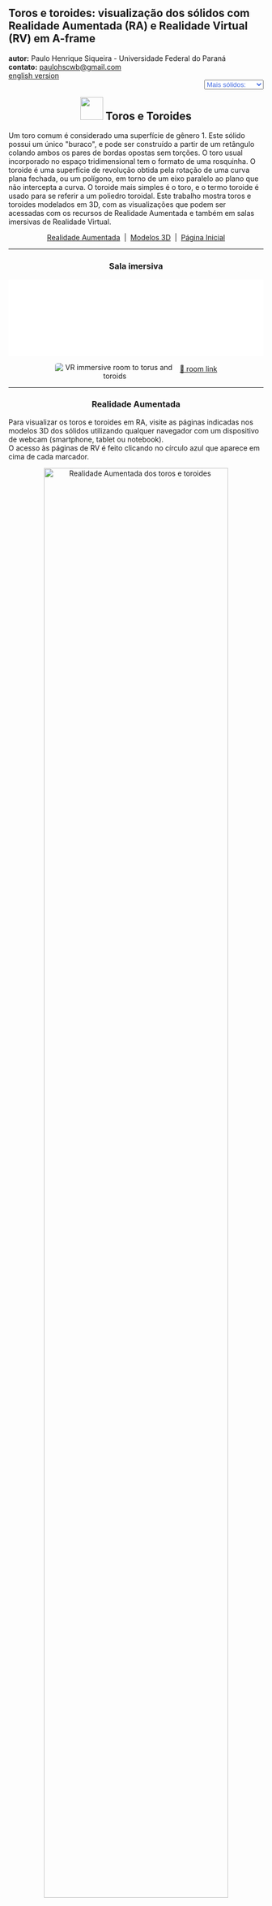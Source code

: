 <link rel="stylesheet" href="../../scripts/style.css">
<meta charset="utf-8">
<link rel="icon" type="image/png" href="../basic/vr/salas/imagens/icone.png">
<h2>Toros e toroides: visualização dos sólidos com Realidade Aumentada (RA) e Realidade Virtual (RV) em A-frame</h2>
<b>autor:</b> Paulo Henrique Siqueira - Universidade Federal do Paraná
<br><b>contato:</b> <a href="#"> paulohscwb@gmail.com </a>
<br><a href="https://paulohscwb.github.io/torus-toroids/basic/">english version</a>
<form style="margin: 0 auto; float:right; text-align:right; width:100%; margin-bottom:15px;">
	<select id="url" onchange="urlHandler(this.value)" style="color:royalblue;">
		<option disabled selected>Mais sólidos:</option>
		<option disabled value="../../basic/pt-br/">Toros e toroides</option>
		<!--<option value="../../tetragonal/pt-br/">Toroides tetragonais</option>
		<option value="../../iris/pt-br/">Toroides de íris</option>
		<option value="../../mobius-cairo/pt-br/">Toroides de Mobius e Cairo</option>
		<option value="../../regular/pt-br/">Toroides regulares</option>
		<option value="../../hexagonal/pt-br/">Toroides hexagonais</option>
		<option value="../../heptagonal/pt-br/">Dodecaedros heptagonais</option>
		<option value="../../regular1/pt-br/">Toroides poligonais regulares 1</option>
		<option value="../../regular2/pt-br/">Toroides poligonais regulares 2</option>
		<option value="../../regular3/pt-br/">Toroides poligonais regulares 3</option>
		<option value="../../rings/pt-br/">Anéis toroides</option>
		<option value="../../regular4/pt-br/">Toroides poligonais regulares 4</option>
		<option value="../../regular5/pt-br/">Toroides poligonais regulares 5</option>-->
	</select>
</form>
<script>
function urlHandler(value) {                               
    window.location.assign(`${value}`);
}
</script>

<p id="p1"></p>
  <h2 align="center"><img src="../vr/salas/imagens/icone.png" style="margin-bottom:-10px" width="45"> Toros e Toroides</h2>
  Um toro comum é considerado uma superfície de gênero 1. Este sólido possui um único "buraco", e pode ser construído a partir de um retângulo colando ambos os pares de bordas opostas sem torções. O toro usual incorporado no espaço tridimensional tem o formato de uma rosquinha.
O toroide é uma superfície de revolução obtida pela rotação de uma curva plana fechada, ou um polígono, em torno de um eixo paralelo ao plano que não intercepta a curva. O toroide mais simples é o toro, e o termo toroide é usado para se referir a um poliedro toroidal.
Este trabalho mostra toros e toroides modelados em 3D, com as visualizações que podem ser acessadas com os recursos de Realidade Aumentada e também em salas imersivas de Realidade Virtual.
 <p align="center"><a href="#ra">Realidade Aumentada</a><span>&nbsp;&nbsp;|&nbsp;&nbsp;</span><a href="#m3d">Modelos 3D</a><span>&nbsp;&nbsp;|&nbsp;&nbsp;</span><a href="../../pt-br/">Página Inicial</a></p>
<hr>
 <h3 align="center">Sala imersiva</h3>
  <div class="embed-container"><iframe width="100%" src="../sala.htm" title="Sala Imersiva dos toros e toroides" frameborder="0" loading="lazy"></iframe></div>
  <p align="center"><img align="middle" src="../vr/salas/videos/torus-toroids1.gif" style="max-width: 47%; border-radius:5px; margin-right:10px" loading="lazy" alt="VR immersive room to torus and toroids"/><a href="../sala.htm" target="_blank">&#x1f517; room link</a></p> 
  <hr>
  <h3 id="ra" align="center">Realidade Aumentada</h3>
  Para visualizar os toros e toroides em RA, visite as páginas indicadas nos modelos 3D dos sólidos utilizando qualquer navegador com um dispositivo de webcam (smartphone, tablet ou notebook).
<br>O acesso às páginas de RV é feito clicando no círculo azul que aparece em cima de cada marcador.
<p align="center"><img style="border-radius:7px;" alt="Realidade Aumentada dos toros e toroides" src="../ar/example.png" width="85%"></p>
<p align="center"><img src="../ar/symbols.gif" alt="Realidade Aumentada dos toros e toroides" style="max-width: 92%; border-radius:5px;" loading="lazy"/></p>
<hr>
<h3 id="m3d" align="center">Modelos 3D</h3>
<!--<iframe width="560" height="315" style="max-width:100%" src="https://www.youtube.com/embed/videoseries?list=PLy0I_lGW8HxXgcL9RxOVEfCA1KDLByHZt" title="YouTube video player" frameborder="0" allow="accelerometer; autoplay; clipboard-write; encrypted-media; gyroscope; picture-in-picture; web-share" allowfullscreen></iframe>-->
<h4>1. Toro</h4>
<a href="../vr/torus.htm" target="_blank" title="modelo 3D" class="fotoA"><img src="../ar/0A.png" class="foto" alt="Torus"></a><img src="../ar/0.png" class="qr">
 <br><br><br>O toro é uma superfície de revolução obtida pela rotação de uma circunferência de raio r em torno de um eixo coplanar com a circunferência. A distância do centro da circunferência ao centro de rotação mede o raio do tubo R. As equações paramétricas para um toro azimutalmente simétrico em torno do eixo z são: x = (R + r&middot;cos(v))&middot;cos(u), y = (R + r&middot;cos(v))&middot;sin(u) e z = r&middot;sin(v), onde u, v &isin; [0, 2&pi;).
 <br><br><br>
<a href="../ra.html" class="raAR" title="Realidade aumentada" target="_blank"></a>
<hr>
<h4>2. Toro poliédrico</h4>
<a href="../vr/torusN.htm" target="_blank" title="modelo 3D" class="fotoA"><img src="../ar/4A.png" class="foto" alt="Toro poliédrico"></a><img src="../ar/4.png" class="qr">
 <br><br><br>Considere n troncos de cilindros iguais, equidistantes de um ponto e com eixos coplanares. O sólido gerado por estes troncos de cilindros é um toro poliédrico de n lados, e as interseções dos troncos de cilindros são circunferências com raios iguais.
 <br><br><br>
<a href="../ra.html" class="raAR" title="Realidade aumentada" target="_blank"></a>
<hr>
<h4>3. Nó toral</h4>
<a href="../vr/torusKnotN.htm" target="_blank" title="modelo 3D" class="fotoA"><img src="../ar/3A.png" class="foto" alt="Nó toral"></a><img src="../ar/3.png" class="qr">
 <br><br><br>Um nó toral (p, q) é obtido ao enrolar uma corda através do furo de um toro q vezes, com p revoluções antes de unir suas extremidades, onde p e q são números primos relativos. As equações paramétricas para um nó toral azimutalmente simétrico em torno do eixo z são: x = (R + r&middot;cos(q&middot;u))&middot;cos(p&middot;u), y = (R + r&middot;cos(q&middot;u))&middot;sin(p&middot;u) e z = r&middot;sin(q&middot;u), onde u &isin; [0, 2&pi;).
 <br><br><br>
<a href="../ra.html" class="raAR" title="Realidade aumentada" target="_blank"></a>
<hr>
<h4>4. Toroide poligonal</h4>
<a href="../vr/toroid_polygonal1.htm" target="_blank" title="modelo 3D" class="fotoA"><img src="../ar/5A.png" class="foto" alt="Toroide poligonal"></a><img src="../ar/5.png" class="qr">
 <br><br><br>O toroide poligonal é uma superfície de revolução obtida pela rotação de um polígono em torno de um eixo coplanar com o polígono.
 <br><br><br>
<a href="../ra.html" class="raAR" title="Realidade aumentada" target="_blank"></a>
<hr>
<h4>5. Toroide poliédrico</h4>
<a href="../vr/toroid_polygonal.htm" target="_blank" title="modelo 3D" class="fotoA"><img src="../ar/1A.png" class="foto" alt="Toroide poliédrico"></a><img src="../ar/1.png" class="qr">
 <br><br><br>Considere n troncos de prismas regulares iguais, equidistantes de um ponto P e com arestas laterais ortogonais ao eixo que passam por P. O sólido gerado pela união destes troncos de prismas é um toroide poliédrico com n lados, e as interseções dos troncos de prismas são polígonos regulares congruentes.
 <br><br><br>
<a href="../ra.html" class="raAR" title="Realidade aumentada" target="_blank"></a>
<hr>
<h4>6. Nó toroidal poliédrico</h4>
<a href="../vr/toroid_polygonal_knot.htm" target="_blank" title="modelo 3D" class="fotoA"><img src="../ar/2A.png" class="foto" alt="Nó toroidal poliédrico"></a><img src="../ar/2.png" class="qr">
 <br><br><br>Um nó toroidal poliédrico (p, q) é obtido ao enrolar uma corrente através do furo de um toro q vezes, com p revoluções antes de unir suas extremidades, onde p e q são números primos relativos. Os elos da corrente são formados por prismas e troncos de prismas.
 <br><br><br>
<a href="../ra.html" class="raAR" title="Realidade aumentada" target="_blank"></a>
<hr>
<h4>7. Anéis Borromeanos: nó toral</h4>
<a href="../vr/BorromeanRings1.htm" target="_blank" title="modelo 3D" class="fotoA"><img src="../ar/6A.png" class="foto" alt="Anéis Borromeanos: nó toral"></a><img src="../ar/6.png" class="qr">
 <br><br><br>Os anéis borromeanos, também chamados de elos borromeanos, são três anéis entrelaçados mutuamente, com o nome da família renascentista italiana que os usava em seu brasão de armas. A remoção de qualquer anel deixa os outros dois desconectados. Neste exemplo, temos os anéis borromeanos feitos com nós torais com p = 1 e q = 2.
 <br><br><br>
<a href="../ra.html" class="raAR" title="Realidade aumentada" target="_blank"></a>
<hr>
<h4>8. Anéis Borromeanos: toroide poliédrico</h4>
<a href="../vr/BorromeanRings.htm" target="_blank" title="modelo 3D" class="fotoA"><img src="../ar/7A.png" class="foto" alt="Anéis Borromeanos: toroide poliédrico"></a><img src="../ar/7.png" class="qr">
 <br><br><br>Os anéis borromeanos, também chamados de elos borromeanos, são três anéis entrelaçados mutuamente, com o nome da família renascentista italiana que os usava em seu brasão de armas. A remoção de qualquer anel deixa os outros dois desconectados. Neste exemplo, temos os anéis borromeanos feitos com toroides poliédricos com n = 4.
 <br><br><br>
<a href="../ra.html" class="raAR" title="Realidade aumentada" target="_blank"></a>
<p class="topop"><a href="#p1" class="topo">voltar ao topo</a></p>
<hr>

<br><a rel="license" href="http://creativecommons.org/licenses/by-nc-nd/4.0/"><img alt="Licença Creative Commons" style="border-width:0" src="https://i.creativecommons.org/l/by-nc-nd/4.0/88x31.png" loading="lazy"/></a><br /><span xmlns:dct="http://purl.org/dc/terms/" property="dct:title">Torus and Toroids: visualization of solids with Augmented Reality and Virtual Reality</span> de <a xmlns:cc="http://creativecommons.org/ns#" href="https://paulohscwb.github.io/torus-toroids/basic/pt-br/" property="cc:attributionName" rel="cc:attributionURL">Paulo Henrique Siqueira</a> está licenciado com uma Licença <a rel="license" href="http://creativecommons.org/licenses/by-nc-nd/4.0/">Creative Commons Atribuição-NãoComercial-SemDerivações 4.0 Internacional</a>.

<h4>Como citar este trabalho:</h4> 
<p>Siqueira, P.H., "Torus and Toroids: visualization of solids with Augmented Reality and Virtual Reality". Disponível em: <https://paulohscwb.github.io/torus-toroids/basic/pt-br/>, Fevereiro de 2025.</p>
<!--<a target="_blank" href="https://doi.org/10.5281/zenodo.14502405"><img src="https://zenodo.org/badge/DOI/10.5281/zenodo.14502405.svg" alt="DOI"></a>-->
<br><br><b>Referências:</b>
<br>Weisstein, Eric W. "Torus" From MathWorld-A Wolfram Web Resource. <a href="https://mathworld.wolfram.com/Torus.html" target="_blank">https://mathworld.wolfram.com/Torus.html</a>
<br>Weisstein, Eric W. "Toroid" From MathWorld-A Wolfram Web Resource. <a href="https://mathworld.wolfram.com/Toroid.html" target="_blank">https://mathworld.wolfram.com/Toroid.html</a>
<br>McCooey, D. I. "Visual Polyhedra". <a href="http://dmccooey.com/polyhedra/" target="_blank">http://dmccooey.com/polyhedra/</a>
